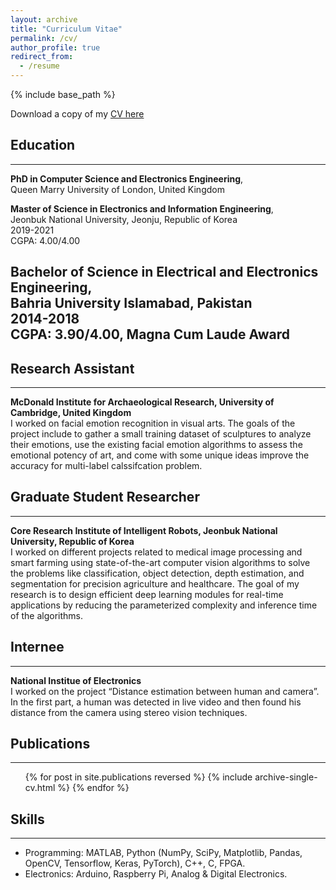 ```yaml
---
layout: archive
title: "Curriculum Vitae"
permalink: /cv/
author_profile: true
redirect_from:
  - /resume
---
```


{% include base_path %}

Download a copy of my [CV here](https://drive.google.com/file/d/1RUT6KXiYYbndvvEK6RYPvRp7BhS2LX1Q/view?usp=sharing)

## Education
-----------------------
**PhD in Computer Science and Electronics Engineering**,<br>
Queen Marry University of London, United Kingdom<br>

**Master of Science in Electronics and Information Engineering**,<br>
Jeonbuk National University, Jeonju, Republic of Korea<br>
2019-2021<br>
CGPA: 4.00/4.00<br>

**Bachelor of Science in Electrical and Electronics Engineering**,<br>
Bahria University Islamabad, Pakistan<br>
2014-2018<br>
CGPA: 3.90/4.00,   Magna Cum Laude Award<br>
-----------------------
## Research Assistant
-----------------------
**McDonald Institute for Archaeological Research, University of Cambridge, United Kingdom**<br>
I worked on facial emotion recognition in visual arts. The goals of the project include to gather a small training dataset of sculptures to analyze their emotions, use the existing facial emotion algorithms to assess the emotional potency of art, and come with some unique ideas improve the accuracy for multi-label calssifcation problem.

## Graduate Student Researcher
-----------------------
**Core Research Institute of Intelligent Robots, Jeonbuk National University, Republic of Korea**<br>
I worked on different projects related to medical image processing and smart farming using state-of-the-art computer vision
algorithms to solve the problems like classification, object detection, depth estimation, and segmentation for precision agriculture
and healthcare. The goal of my research is to design efficient deep learning modules for real-time applications by reducing the
parameterized complexity and inference time of the algorithms.

## Internee 
-----------------------
**National Institue of Electronics**<br>
  I worked on the project “Distance estimation between human and camera”. In the first part, a human was detected in live video and then found his distance from the     camera using stereo vision techniques.
## Publications
-----------------------
  <ul>{% for post in site.publications reversed %}
    {% include archive-single-cv.html %}
  {% endfor %}</ul>
    

## Skills
-----------------------
* Programming: MATLAB, Python (NumPy, SciPy, Matplotlib, Pandas, OpenCV, Tensorflow, Keras, PyTorch), C++, C, FPGA.
* Electronics: Arduino, Raspberry Pi, Analog & Digital Electronics.


